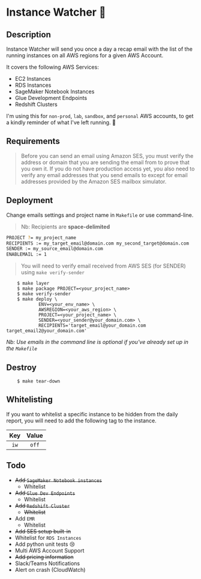 # Instance Watcher :eyes:

## Description

Instance Watcher will send you once a day a recap email with the list of the running instances on all AWS regions for a given AWS Account.

It covers the following AWS Services:

- EC2 Instances
- RDS Instances
- SageMaker Notebook Instances
- Glue Development Endpoints
- Redshift Clusters

I'm using this for `non-prod`, `lab`, `sandbox`, and `personal` AWS accounts, to get a kindly reminder of what I've left running. :money_with_wings:

## Requirements

> Before you can send an email using Amazon SES, you must verify the address or domain that you are sending the email from to prove that you own it. If you do not have production access yet, you also need to verify any email addresses that you send emails to except for email addresses provided by the Amazon SES mailbox simulator.

## Deployment

Change emails settings and project name in `Makefile` or use command-line.

> Nb: Recipients are **space-delimited**

```bash
PROJECT ?= my_project_name
RECIPIENTS := my_target_email@domain.com my_second_target@domain.com
SENDER := my_source_email@domain.com
ENABLEMAIL := 1
```

> You will need to verify email received from AWS SES (for SENDER) using `make verify-sender`

        $ make layer
        $ make package PROJECT=<your_project_name>
        $ make verify-sender
        $ make deploy \
                ENV=<your_env_name> \
                AWSREGION=<your_aws_region> \
                PROJECT=<your_project_name> \
                SENDER=<your_sender@your_domain.com> \
                RECIPIENTS='target_email@your_domain.com target_email2@your_domain.com'

*Nb: Use emails in the command line is optional if you've already set up in the `Makefile`*

## Destroy

        $ make tear-down

## Whitelisting

If you want to whitelist a specific instance to be hidden from the daily report, you will need to add the following tag to the instance.

| Key | Value |
|:---:|:-----:|
| `iw` | `off` |

## Todo

* ~~Add `SageMaker Notebook instances`~~
  * Whitelist
* ~~Add `Glue Dev Endpoints`~~
  * Whitelist
* ~~Add `Redshift Cluster`~~
  * ~~Whitelist~~
* Add `EMR`
  * Whitelist
* ~~Add SES setup built-in~~
* Whitelist for `RDS Instances`
* Add python unit tests 😢
* Multi AWS Account Support
* ~~Add pricing information~~
* Slack/Teams Notifications
* Alert on crash (CloudWatch)
